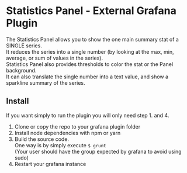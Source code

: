 # Statistics Panel - External Grafana Plugin

The Statistics Panel allows you to show the one main summary stat of a SINGLE series.<br>
It reduces the series into a single number (by looking at the max, min, average, or sum of values in the series).<br>
Statistics Panel also provides thresholds to color the stat or the Panel background.<br>
It can also translate the single number into a text value, and show a sparkline summary of the series.


## Install

If you want simply to run the plugin you will only need step 1. and 4.

1. Clone or copy the repo to your grafana plugin folder
2. Install node dependencies with npm or yarn
3. Build the source code.<br>
   One way is by simply execute `$ grunt`<br>
   (Your user should have the group expected by grafana to avoid using sudo)
4. Restart your grafana instance

